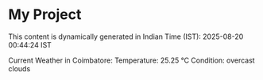 # My Project

This content is dynamically generated in Indian Time (IST): 2025-08-20 00:44:24 IST


Current Weather in Coimbatore:
Temperature: 25.25 °C
Condition: overcast clouds
